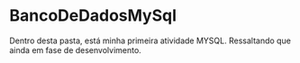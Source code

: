 # BancoDeDadosMySql
Dentro desta pasta, está minha primeira atividade MYSQL. Ressaltando que ainda em fase de desenvolvimento.
